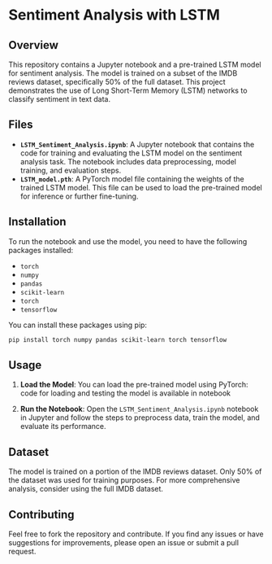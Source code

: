 # Sentiment Analysis with LSTM

## Overview

This repository contains a Jupyter notebook and a pre-trained LSTM model for sentiment analysis. The model is trained on a subset of the IMDB reviews dataset, specifically 50% of the full dataset. This project demonstrates the use of Long Short-Term Memory (LSTM) networks to classify sentiment in text data.

## Files

- **`LSTM_Sentiment_Analysis.ipynb`**: A Jupyter notebook that contains the code for training and evaluating the LSTM model on the sentiment analysis task. The notebook includes data preprocessing, model training, and evaluation steps.
- **`LSTM_model.pth`**: A PyTorch model file containing the weights of the trained LSTM model. This file can be used to load the pre-trained model for inference or further fine-tuning.

## Installation

To run the notebook and use the model, you need to have the following packages installed:

- `torch`
- `numpy`
- `pandas`
- `scikit-learn`
- `torch`
- `tensorflow`

You can install these packages using pip:

```bash
pip install torch numpy pandas scikit-learn torch tensorflow
```

## Usage

1. **Load the Model**: You can load the pre-trained model using PyTorch:
   code for loading and testing the model is available in notebook

2. **Run the Notebook**: Open the `LSTM_Sentiment_Analysis.ipynb` notebook in Jupyter and follow the steps to preprocess data, train the model, and evaluate its performance.

## Dataset

The model is trained on a portion of the IMDB reviews dataset. Only 50% of the dataset was used for training purposes. For more comprehensive analysis, consider using the full IMDB dataset.

## Contributing

Feel free to fork the repository and contribute. If you find any issues or have suggestions for improvements, please open an issue or submit a pull request.
